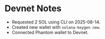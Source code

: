 # Devnet Notes

- Requested 2 SOL using CLI on 2025-08-14.
- Created new wallet with `solana-keygen new`.
- Connected Phantom wallet to Devnet.
